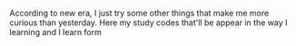 According to new era, I just try some other things that make me more curious than yesterday.
Here my study codes that'll be appear in the way I learning and I learn form 
